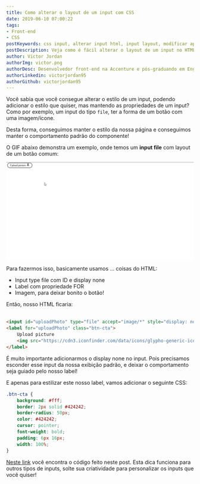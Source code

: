 ```yaml
---
title: Como alterar o layout de um input com CSS
date: 2019-06-10 07:00:22
tags:
- Front-end
- CSS
postKeywords: css input, alterar input html, input layout, modificar aparencia input, layout css html input, file css layout
postDescription: Veja como é fácil alterar o layout de um input no HTML utilizando CSS para deixar seus inputs iguais aos botões de sua aplicação!
author: Victor Jordan
authorImg: victor.png
authorDesc: Desenvolvedor front-end na Accenture e pós-graduando em Engenharia de Software pela PUC-MG e formado em Banco de Dados pela Fatec, apaixonado por usabilidade, performance e UX!
authorLinkedin: victorjordan95
authorGithub: victorjordan95
---
```


Você sabia que você consegue alterar o estilo de um input, podendo adicionar o estilo que quiser, mas mantendo as propriedades de um input?
Como por exemplo, um input do tipo `file`, ter a forma de um botão com uma imagem/ícone.

Desta forma, conseguimos manter o estilo da nossa página e conseguimos manter o comportamento padrão do componente! 

<!-- more -->

O GIF abaixo demonstra um exemplo, onde temos um **input file** com layout de um botão comum:

![Input File com CSS de botão](/posts/layout-button.gif)

Para fazermos isso, basicamente usamos ... coisas do HTML:

- Input type file com ID e display none
- Label com propriedade FOR
- Imagem, para deixar bonito o botão!

Então, nosso HTML ficaria: 

```HTML

<input id="uploadPhoto" type="file" accept="image/*" style="display: none" />
<label for="uploadPhoto" class="btn-cta">
    Upload picture
    <img src="https://cdn3.iconfinder.com/data/icons/glypho-generic-icons/64/action-upload-alt-512.png" style="width: 20px" />
</label> 
```

É muito importante adicionarmos o display none no input.
Pois precisamos esconder esse input da nossa exibição padrão, e deixar o comportamento seja guiado pelo nosso label!

E apenas para estilizar este nosso label, vamos adicionar o seguinte CSS:

```css
.btn-cta {
    background: #fff;
    border: 2px solid #424242;
    border-radius: 50px;
    color: #424242;
    cursor: pointer;
    font-weight: bold;
    padding: 6px 16px;
    width: 100%;
}
```

[Neste link](https://codepen.io/victorjordan95/pen/EebmOV) você encontra o código feito neste post.
Esta dica funciona para outros tipos de inputs, solte sua criatividade para personalizar os inputs que você quiser!